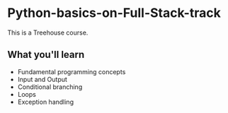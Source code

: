# Python-basics-on-Full-Stack-track

This is a Treehouse course.

## What you'll learn

- Fundamental programming concepts
- Input and Output
- Conditional branching
- Loops
- Exception handling
